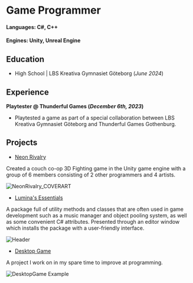 # Game Programmer

#### Languages: C#, C++
#### Engines: Unity, Unreal Engine

## Education
- High School | LBS Kreativa Gymnasiet Göteborg (_June 2024_)

## Experience
**Playtester @ Thunderful Games (_December 6th, 2023_)**
- Playtested a game as part of a special collaboration between LBS Kreativa Gymnasiet Göteborg and Thunderful Games Gothenburg.

## Projects
- [Neon Rivalry](https://github.com/ltsLumina/NeonRivalry)

Created a couch co-op 3D Fighting game in the Unity game engine with a group of 6 members consisting of 2 other programmers and 4 artists.

![NeonRivalry_COVERART](https://github.com/ltsLumina/ltsLumina.github.io/assets/119983088/dd86e26c-a9f1-4fa5-ad1e-d7e67c983a79)

- [Lumina's Essentials](https://github.com/ltsLumina/Lumina-Essentials)

A package full of utility methods and classes that are often used in game development such as a music manager and object pooling system, as well as some convenient C# attributes. 
Presented through an editor window which installs the package with a user-friendly interface.

![Header](https://github.com/ltsLumina/ltsLumina.github.io/assets/119983088/d18db0a3-6aa5-465d-b052-b8888185d4ca)


- [Desktop Game](https://github.com/ltsLumina/DesktopGame)

A project I work on in my spare time to improve at programming.

![DesktopGame Example](https://github.com/ltsLumina/ltsLumina.github.io/assets/119983088/9c6d99ab-89db-451e-952c-32de2a49ed7e)
